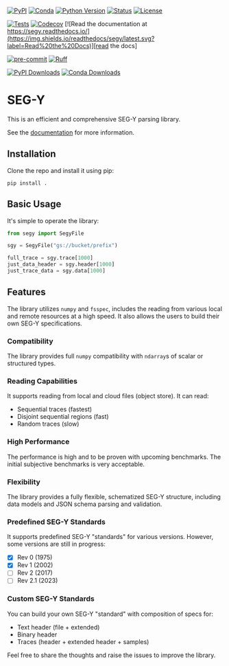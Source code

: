 [![PyPI](https://img.shields.io/pypi/v/segy.svg)][install_pip]
[![Conda](https://img.shields.io/conda/vn/conda-forge/segy)][install_conda]
[![Python Version](https://img.shields.io/pypi/pyversions/multidimio)][python version]
[![Status](https://img.shields.io/pypi/status/segy.svg)][status]
[![License](https://img.shields.io/pypi/l/segy)][apache 2.0 license]

[![Tests](https://github.com/TGSAI/segy/workflows/Tests/badge.svg)][tests]
[![Codecov](https://codecov.io/gh/TGSAI/segy/branch/main/graph/badge.svg)][codecov]
[![Read the documentation at https://segy.readthedocs.io/](https://img.shields.io/readthedocs/segy/latest.svg?label=Read%20the%20Docs)][read the docs]

[![pre-commit](https://img.shields.io/badge/pre--commit-enabled-brightgreen?logo=pre-commit&logoColor=white)][pre-commit]
[![Ruff](https://img.shields.io/endpoint?url=https://raw.githubusercontent.com/astral-sh/ruff/main/assets/badge/v2.json)][ruff]

[![PyPI Downloads](https://static.pepy.tech/personalized-badge/segy?period=total&units=international_system&left_color=grey&right_color=blue&left_text=PyPI%20downloads)][pypi_]
[![Conda Downloads](https://img.shields.io/conda/dn/conda-forge/segy?label=Conda%20downloads&style=flat)][conda-forge_]

[pypi_]: https://pypi.org/project/segy/
[conda-forge_]: https://anaconda.org/conda-forge/segy
[status]: https://pypi.org/project/segy/
[python version]: https://pypi.org/project/segy
[read the docs]: https://segy.readthedocs.io/
[tests]: https://github.com/TGSAI/segy/actions?workflow=Tests
[codecov]: https://app.codecov.io/gh/TGSAI/segy
[pre-commit]: https://github.com/pre-commit/pre-commit
[ruff]: https://github.com/astral-sh/ruff
[install_pip]: https://segy.readthedocs.io/en/latest/installation.html#using-pip-and-virtualenv
[install_conda]: https://segy.readthedocs.io/en/latest/installation.html#using-conda

# SEG-Y

This is an efficient and comprehensive SEG-Y parsing library.

See the [documentation][read the docs] for more information.

## Installation

Clone the repo and install it using pip:

```shell
pip install .
```

## Basic Usage

It's simple to operate the library:

```python
from segy import SegyFile

sgy = SegyFile("gs://bucket/prefix")

full_trace = sgy.trace[1000]
just_data_header = sgy.header[1000]
just_trace_data = sgy.data[1000]
```

## Features

The library utilizes `numpy` and `fsspec`, includes the reading from various local
and remote resources at a high speed. It also allows the users to build their own
SEG-Y specifications.

### Compatibility

The library provides full `numpy` compatibility with `ndarray`s of scalar or
structured types.

### Reading Capabilities

It supports reading from local and cloud files (object store). It can read:

- Sequential traces (fastest)
- Disjoint sequential regions (fast)
- Random traces (slow)

### High Performance

The performance is high and to be proven with upcoming benchmarks. The initial
subjective benchmarks is very acceptable.

### Flexibility

The library provides a fully flexible, schematized SEG-Y structure, including
data models and JSON schema parsing and validation.

### Predefined SEG-Y Standards

It supports predefined SEG-Y "standards" for various versions. However,
some versions are still in progress:

- [x] Rev 0 (1975)
- [x] Rev 1 (2002)
- [ ] Rev 2 (2017)
- [ ] Rev 2.1 (2023)

### Custom SEG-Y Standards

You can build your own SEG-Y "standard" with composition of specs for:

- Text header (file + extended)
- Binary header
- Traces (header + extended header + samples)

Feel free to share the thoughts and raise the issues to improve the library.

<!-- github-only -->

[apache 2.0 license]: https://github.com/TGSAI/segy/blob/main/LICENSE
